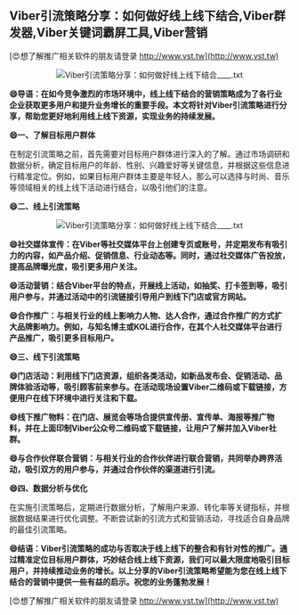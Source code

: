 ## **Viber引流策略分享：如何做好线上线下结合,Viber群发器,Viber关键词霸屏工具,Viber营销**

[😍想了解推广相关软件的朋友请登录 http://www.vst.tw](http://www.vst.tw)

 <center><img src="https://vst.tw/MP4/tuiguang/png/7.png" alt="Viber引流策略分享：如何做好线上线下结合____.txt"></center>

**😄导语：在如今竞争激烈的市场环境中，线上线下结合的营销策略成为了各行业企业获取更多用户和提升业务增长的重要手段。本文将针对Viber引流策略进行分享，帮助您更好地利用线上线下资源，实现业务的持续发展。**

**😄一、了解目标用户群体**

在制定引流策略之前，首先需要对目标用户群体进行深入的了解。通过市场调研和数据分析，确定目标用户的年龄、性别、兴趣爱好等关键信息，并根据这些信息进行精准定位。例如，如果目标用户群体主要是年轻人，那么可以选择与时尚、音乐等领域相关的线上线下活动进行结合，以吸引他们的注意。

**😄二、线上引流策略**

 <center><img src="https://vst.tw/MP4/tuiguang/png/8.png" alt="Viber引流策略分享：如何做好线上线下结合____.txt"></center>

**😄社交媒体宣传：在Viber等社交媒体平台上创建专页或账号，并定期发布有吸引力的内容，如产品介绍、促销信息、行业动态等。同时，通过社交媒体广告投放，提高品牌曝光度，吸引更多用户关注。**

**😄活动营销：结合Viber平台的特点，开展线上活动，如抽奖、打卡签到等，吸引用户参与，并通过活动中的引流链接引导用户到线下门店或官方网站。**

**😄合作推广：与相关行业的线上影响力人物、达人合作，通过合作推广的方式扩大品牌影响力。例如，与知名博主或KOL进行合作，在其个人社交媒体平台进行产品推广，吸引更多目标用户。**

**😄三、线下引流策略**

**😄门店活动：利用线下门店资源，组织各类活动，如新品发布会、促销活动、品牌体验活动等，吸引顾客前来参与。在活动现场设置Viber二维码或下载链接，方便用户在线下环境中进行关注和下载。**

**😄线下推广物料：在门店、展览会等场合提供宣传册、宣传单、海报等推广物料，并在上面印制Viber公众号二维码或下载链接，让用户了解并加入Viber社群。**

**😄与合作伙伴联合营销：与相关行业的合作伙伴进行联合营销，共同举办跨界活动，吸引双方的用户参与，并通过合作伙伴的渠道进行引流。**

**😄四、数据分析与优化**

在实施引流策略后，定期进行数据分析，了解用户来源、转化率等关键指标，并根据数据结果进行优化调整。不断尝试新的引流方式和营销活动，寻找适合自身品牌的最佳引流策略。

**😄结语：Viber引流策略的成功与否取决于线上线下的整合和有针对性的推广。通过精准定位目标用户群体，巧妙结合线上线下资源，我们可以最大限度地吸引目标用户，并持续推动业务的增长。以上分享的Viber引流策略希望能为您在线上线下结合的营销中提供一些有益的启示。祝您的业务蓬勃发展！**

[😍想了解推广相关软件的朋友请登录 http://www.vst.tw](http://www.vst.tw)



